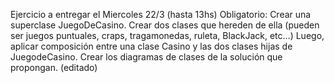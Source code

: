 Ejercicio a entregar el Miercoles 22/3 (hasta 13hs)
Obligatorio:
Crear una superclase JuegoDeCasino.
Crear dos clases que hereden de ella (pueden ser juegos puntuales, craps,
tragamonedas, ruleta, BlackJack, etc…)
Luego, aplicar composición entre una clase Casino y las dos clases hijas de JuegodeCasino.
Crear los diagramas de clases de la solución que propongan. (editado) 